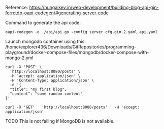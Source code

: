 Reference: https://hungaikev.in/web-development/building-blog-api-gin-ferretdb-oapi-codegen/#generating-server-code

Command to generate the api code: 
```shell
oapi-codegen -o ./api/api.go -config server.cfg.gin.2.yaml api.yaml
```

Launch mongodb container using this: /home/explorer436/Downloads/GitRepositories/programming-playground/docker-compose-files/mongodb/docker-compose-with-mongo-2.yml

```shell
curl -X 'POST' \
  'http://localhost:8080/posts' \
  -H 'accept: application/json' \
  -H 'Content-Type: application/json' \
  -d '{
  "title": "my first blog",
  "content": "some random content"
}'
```

```shell
curl -X 'GET'   'http://localhost:8080/posts'   -H 'accept: application/json'
```

TODO
This is not failing if MongoDB is not available.